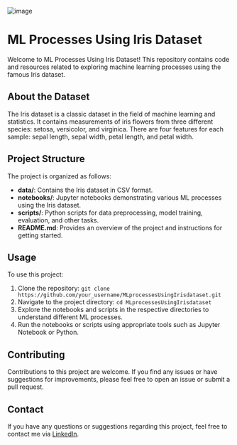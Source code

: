 ![image](https://github.com/MananChandna/MLprocessesUsingIrisdataset/assets/139998502/5eeae380-5ad8-4c77-a576-54cf195dfb7a)

<!DOCTYPE html>
<html lang="en">

<head>
    <meta charset="UTF-8">
    <meta name="viewport" content="width=device-width, initial-scale=1.0">
    <title>ML Processes Using Iris Dataset</title>
</head>

<body>
    <h1>ML Processes Using Iris Dataset</h1>
    <p>Welcome to ML Processes Using Iris Dataset! This repository contains code and resources related to exploring
        machine learning processes using the famous Iris dataset.</p>

  <h2>About the Dataset</h2>
    <p>The Iris dataset is a classic dataset in the field of machine learning and statistics. It contains
        measurements of iris flowers from three different species: setosa, versicolor, and virginica. There are four
        features for each sample: sepal length, sepal width, petal length, and petal width.</p>

  <h2>Project Structure</h2>
    <p>The project is organized as follows:</p>
    <ul>
        <li><strong>data/</strong>: Contains the Iris dataset in CSV format.</li>
        <li><strong>notebooks/</strong>: Jupyter notebooks demonstrating various ML processes using the Iris dataset.</li>
        <li><strong>scripts/</strong>: Python scripts for data preprocessing, model training, evaluation, and other
            tasks.</li>
        <li><strong>README.md</strong>: Provides an overview of the project and instructions for getting started.</li>
    </ul>
    <h2>Usage</h2>
    <p>To use this project:</p>
    <ol>
        <li>Clone the repository: <code>git clone https://github.com/your_username/MLprocessesUsingIrisdataset.git</code>
        </li>
        <li>Navigate to the project directory: <code>cd MLprocessesUsingIrisdataset</code></li>
        <li>Explore the notebooks and scripts in the respective directories to understand different ML processes.</li>
        <li>Run the notebooks or scripts using appropriate tools such as Jupyter Notebook or Python.</li>
    </ol>
    <h2>Contributing</h2>
    <p>Contributions to this project are welcome. If you find any issues or have suggestions for improvements, please
        feel free to open an issue or submit a pull request.</p>
   <h2>Contact</h2>
    <p>If you have any questions or suggestions regarding this project, feel free to contact me via <a href="https://www.linkedin.com/in/manan-chandna-697588257/">LinkedIn</a>.</p>
</body>

</html>

